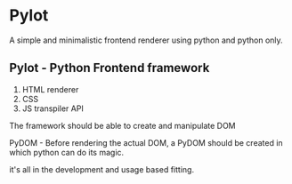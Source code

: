 # Pylot
 A simple and minimalistic frontend renderer using python and python only.

## Pylot - Python Frontend framework

1. HTML renderer
2. CSS 
3. JS transpiler API

The framework should be able to create and manipulate DOM

PyDOM - Before rendering the actual DOM, a PyDOM should be created in which python can do
its magic.

it's all in the development and usage based fitting.